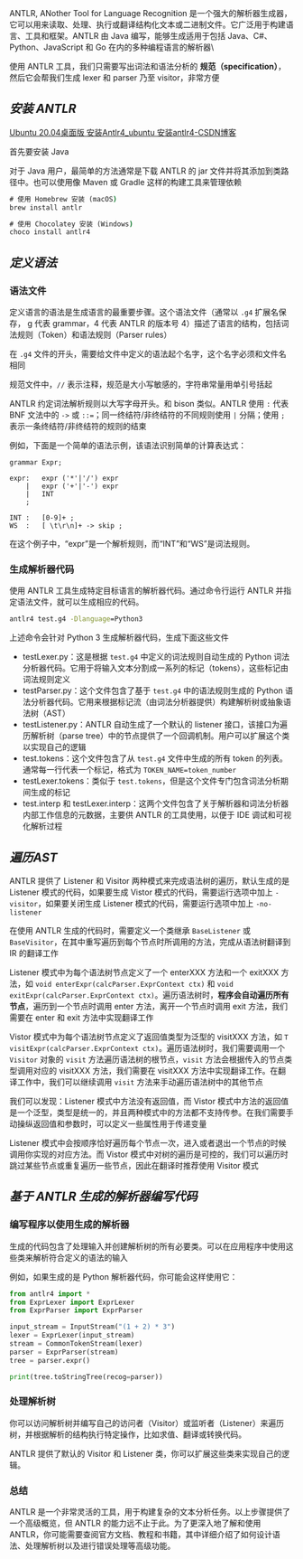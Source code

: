ANTLR, ANother Tool for Language Recognition 是一个强大的解析器生成器，它可以用来读取、处理、执行或翻译结构化文本或二进制文件。它广泛用于构建语言、工具和框架。ANTLR 由 Java 编写，能够生成适用于包括 Java、C#、Python、JavaScript 和 Go 在内的多种编程语言的解析器\

使用 ANTLR 工具，我们只需要写出词法和语法分析的 **规范（specification）**， 然后它会帮我们生成 lexer 和 parser 乃至 visitor，非常方便

## *安装 ANTLR*

[Ubuntu 20.04桌面版 安装Antlr4_ubuntu 安装antlr4-CSDN博客](https://blog.csdn.net/drutgdh/article/details/122603220)

首先要安装 Java

对于 Java 用户，最简单的方法通常是下载 ANTLR 的 jar 文件并将其添加到类路径中。也可以使用像 Maven 或 Gradle 这样的构建工具来管理依赖

```cmd
# 使用 Homebrew 安装 (macOS)
brew install antlr

# 使用 Chocolatey 安装 (Windows)
choco install antlr4
```

## *定义语法*

### 语法文件

定义语言的语法是生成语言的最重要步骤。这个语法文件（通常以 `.g4` 扩展名保存， g 代表 grammar，4 代表 ANTLR 的版本号 4）描述了语言的结构，包括词法规则（Token）和语法规则（Parser rules）

在 `.g4` 文件的开头，需要给文件中定义的语法起个名字，这个名字必须和文件名相同

规范文件中，`//` 表示注释，规范是大小写敏感的，字符串常量用单引号括起



ANTLR 约定词法解析规则以大写字母开头。和 bison 类似。ANTLR 使用 `:` 代表 BNF 文法中的 `->` 或 `::=`；同一终结符/非终结符的不同规则使用 `|` 分隔；使用 `;` 表示一条终结符/非终结符的规则的结束



例如，下面是一个简单的语法示例，该语法识别简单的计算表达式：

```antlr
grammar Expr;

expr:   expr ('*'|'/') expr
    |   expr ('+'|'-') expr
    |   INT
    ;

INT :   [0-9]+ ;
WS  :   [ \t\r\n]+ -> skip ;
```

在这个例子中，“expr”是一个解析规则，而“INT”和“WS”是词法规则。

### 生成解析器代码

使用 ANTLR 工具生成特定目标语言的解析器代码。通过命令行运行 ANTLR 并指定语法文件，就可以生成相应的代码。

```cmd
antlr4 test.g4 -Dlanguage=Python3
```

上述命令会针对 Python 3 生成解析器代码，生成下面这些文件

* testLexer.py：这是根据 `test.g4` 中定义的词法规则自动生成的 Python 词法分析器代码。它用于将输入文本分割成一系列的标记（tokens），这些标记由词法规则定义
* testParser.py：这个文件包含了基于 `test.g4` 中的语法规则生成的 Python 语法分析器代码。它用来根据标记流（由词法分析器提供）构建解析树或抽象语法树（AST）
* testListener.py：ANTLR 自动生成了一个默认的 listener 接口，该接口为遍历解析树（parse tree）中的节点提供了一个回调机制。用户可以扩展这个类以实现自己的逻辑
* test.tokens：这个文件包含了从 `test.g4` 文件中生成的所有 token 的列表。通常每一行代表一个标记，格式为 `TOKEN_NAME=token_number`
* testLexer.tokens：类似于 `test.tokens`，但是这个文件专门包含词法分析期间生成的标记
* test.interp 和 testLexer.interp：这两个文件包含了关于解析器和词法分析器内部工作信息的元数据，主要供 ANTLR 的工具使用，以便于 IDE 调试和可视化解析过程

## *遍历AST*

ANTLR 提供了 Listener 和 Visitor 两种模式来完成语法树的遍历，默认生成的是 Listener 模式的代码，如果要生成 Vistor 模式的代码，需要运行选项中加上 `-visitor`，如果要关闭生成 Listener 模式的代码，需要运行选项中加上 `-no-listener`



在使用 ANTLR 生成的代码时，需要定义一个类继承 `BaseListener` 或 `BaseVisitor`，在其中重写遍历到每个节点时所调用的方法，完成从语法树翻译到 IR 的翻译工作



Listener 模式中为每个语法树节点定义了一个 enterXXX 方法和一个 exitXXX 方法，如 `void enterExpr(calcParser.ExprContext ctx)` 和 `void exitExpr(calcParser.ExprContext ctx)`。遍历语法树时，**程序会自动遍历所有节点**，遍历到一个节点时调用 enter 方法，离开一个节点时调用 exit 方法，我们需要在 enter 和 exit 方法中实现翻译工作

Vistor 模式中为每个语法树节点定义了返回值类型为泛型的 visitXXX 方法，如 `T visitExpr(calcParser.ExprContext ctx)`。遍历语法树时，我们需要调用一个 `Visitor` 对象的 `visit` 方法遍历语法树的根节点，`visit` 方法会根据传入的节点类型调用对应的 visitXXX 方法，我们需要在 visitXXX 方法中实现翻译工作。在翻译工作中，我们可以继续调用 `visit` 方法来手动遍历语法树中的其他节点

我们可以发现：Listener 模式中方法没有返回值，而 Vistor 模式中方法的返回值是一个泛型，类型是统一的，并且两种模式中的方法都不支持传参。在我们需要手动操纵返回值和参数时，可以定义一些属性用于传递变量

Listener 模式中会按顺序恰好遍历每个节点一次，进入或者退出一个节点的时候调用你实现的对应方法。而 Vistor 模式中对树的遍历是可控的，我们可以遍历时跳过某些节点或重复遍历一些节点，因此在翻译时推荐使用 Visitor 模式

## *基于 ANTLR 生成的解析器编写代码*

### 编写程序以使用生成的解析器

生成的代码包含了处理输入并创建解析树的所有必要类。可以在应用程序中使用这些类来解析符合定义的语法的输入

例如，如果生成的是 Python 解析器代码，你可能会这样使用它：

```python
from antlr4 import *
from ExprLexer import ExprLexer
from ExprParser import ExprParser

input_stream = InputStream("(1 + 2) * 3")
lexer = ExprLexer(input_stream)
stream = CommonTokenStream(lexer)
parser = ExprParser(stream)
tree = parser.expr()

print(tree.toStringTree(recog=parser))
```

### 处理解析树

你可以访问解析树并编写自己的访问者（Visitor）或监听者（Listener）来遍历树，并根据解析的结构执行特定操作，比如求值、翻译或转换代码。

ANTLR 提供了默认的 Visitor 和 Listener 类，你可以扩展这些类来实现自己的逻辑。

### 总结

ANTLR 是一个非常灵活的工具，用于构建复杂的文本分析任务。以上步骤提供了一个高级概览，但 ANTLR 的能力远不止于此。为了更深入地了解和使用 ANTLR，你可能需要查阅官方文档、教程和书籍，其中详细介绍了如何设计语法、处理解析树以及进行错误处理等高级功能。